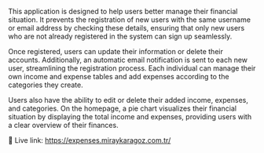 This application is designed to help users better manage their financial situation. It prevents the registration of new users with the same username or email address by checking these details, ensuring that only new users who are not already registered in the system can sign up seamlessly.

Once registered, users can update their information or delete their accounts. Additionally, an automatic email notification is sent to each new user, streamlining the registration process. Each individual can manage their own income and expense tables and add expenses according to the categories they create.

Users also have the ability to edit or delete their added income, expenses, and categories. On the homepage, a pie chart visualizes their financial situation by displaying the total income and expenses, providing users with a clear overview of their finances.

🔗 Live link: https://expenses.miraykaragoz.com.tr/
